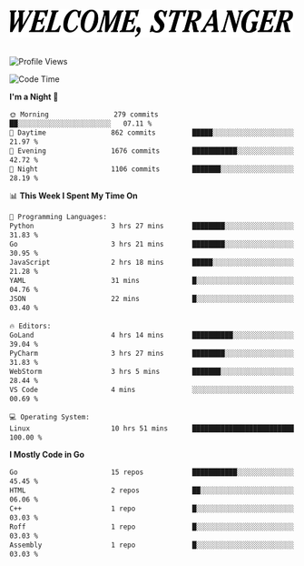 <div>
  <picture>
    <source media="(prefers-color-scheme: dark)" srcset="./headers/welcome_white.png">
    <img alt="WELCOME, STRANGER" src="./headers/welcome.png" width="500">
  </picture>
</div>

<br>

![Profile Views](https://komarev.com/ghpvc/?username=darleet&color=blue)

<!--START_SECTION:waka-->
![Code Time](http://img.shields.io/badge/Code%20Time-745%20hrs%2011%20mins-blue)

**I'm a Night 🦉** 

```text
🌞 Morning                279 commits         ██░░░░░░░░░░░░░░░░░░░░░░░   07.11 % 
🌆 Daytime                862 commits         █████░░░░░░░░░░░░░░░░░░░░   21.97 % 
🌃 Evening                1676 commits        ███████████░░░░░░░░░░░░░░   42.72 % 
🌙 Night                  1106 commits        ███████░░░░░░░░░░░░░░░░░░   28.19 % 
```


📊 **This Week I Spent My Time On** 

```text
💬 Programming Languages: 
Python                   3 hrs 27 mins       ████████░░░░░░░░░░░░░░░░░   31.83 % 
Go                       3 hrs 21 mins       ████████░░░░░░░░░░░░░░░░░   30.95 % 
JavaScript               2 hrs 18 mins       █████░░░░░░░░░░░░░░░░░░░░   21.28 % 
YAML                     31 mins             █░░░░░░░░░░░░░░░░░░░░░░░░   04.76 % 
JSON                     22 mins             █░░░░░░░░░░░░░░░░░░░░░░░░   03.40 % 

🔥 Editors: 
GoLand                   4 hrs 14 mins       ██████████░░░░░░░░░░░░░░░   39.04 % 
PyCharm                  3 hrs 27 mins       ████████░░░░░░░░░░░░░░░░░   31.83 % 
WebStorm                 3 hrs 5 mins        ███████░░░░░░░░░░░░░░░░░░   28.44 % 
VS Code                  4 mins              ░░░░░░░░░░░░░░░░░░░░░░░░░   00.69 % 

💻 Operating System: 
Linux                    10 hrs 51 mins      █████████████████████████   100.00 % 
```

**I Mostly Code in Go** 

```text
Go                       15 repos            ███████████░░░░░░░░░░░░░░   45.45 % 
HTML                     2 repos             ██░░░░░░░░░░░░░░░░░░░░░░░   06.06 % 
C++                      1 repo              █░░░░░░░░░░░░░░░░░░░░░░░░   03.03 % 
Roff                     1 repo              █░░░░░░░░░░░░░░░░░░░░░░░░   03.03 % 
Assembly                 1 repo              █░░░░░░░░░░░░░░░░░░░░░░░░   03.03 % 
```




<!--END_SECTION:waka-->
